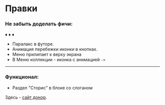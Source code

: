 # Правки

### Не забыть доделать фичи:

♦ ♦ ♦ 
* Паралакс в футоре.
* Анимация перебежки иконки в кнопках. 
* Меню прилипает к верху экрана
* В Меню коллекции - иконка с анимацией `->`

***

### Функционал:
* Раздел "Сторис" в блоке со слоганом



Здесь - [сайт донор]([http://example.com/](https://www.modelec.com/fr)https://www.modelec.com/fr).
